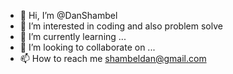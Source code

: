 - 👋 Hi, I’m @DanShambel
- 👀 I’m interested in coding and also problem solve
- 🌱 I’m currently learning ...
- 💞️ I’m looking to collaborate on ...
- 📫 How to reach me shambeldan@gmail.com
  

<!---
DanShambel/DanShambel is a ✨ special ✨ repository because its `README.md` (this file) appears on your GitHub profile.
You can click the Preview link to take a look at your changes.
--->

